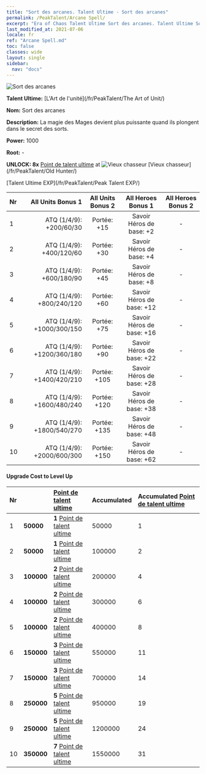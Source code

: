 ```yaml
---
title: "Sort des arcanes. Talent Ultime - Sort des arcanes"
permalink: /PeakTalent/Arcane Spell/
excerpt: "Era of Chaos Talent Ultime Sort des arcanes. Talent Ultime Sort des arcanes. Sort des arcanes"
last_modified_at: 2021-07-06
locale: fr
ref: "Arcane Spell.md"
toc: false
classes: wide
layout: single
sidebar:
  nav: "docs"
---
```


  ![Sort des arcanes](/images/pt/talent_2011.png)

  **Talent Ultime:** [L'Art de l'unité](/fr/PeakTalent/The Art of Unit/)

  **Nom:** Sort des arcanes

  **Description:** La magie des Mages devient plus puissante quand ils plongent dans le secret des sorts.

  **Power:** 1000

  **Root:** -

  **UNLOCK: 8x** [Point de talent ultime](/ItemsFR/con_934/) at ![Vieux chasseur](/images/pt/talent_2010.png) [Vieux chasseur](/fr/PeakTalent/Old Hunter/)

  [Talent Ultime EXP](/fr/PeakTalent/Peak Talent EXP/)

  | Nr | All Units Bonus 1 | All Units Bonus 2 | All Heroes Bonus 1 | All Heroes Bonus 2 |
  |:---|--------------:|:-------------:|:-------------:|:-------------:|
  | 1 | ATQ (1/4/9): +200/60/30 | Portée: +15 | Savoir Héros de base: +2 | - |
  | 2 | ATQ (1/4/9): +400/120/60 | Portée: +30 | Savoir Héros de base: +4 | - |
  | 3 | ATQ (1/4/9): +600/180/90 | Portée: +45 | Savoir Héros de base: +8 | - |
  | 4 | ATQ (1/4/9): +800/240/120 | Portée: +60 | Savoir Héros de base: +12 | - |
  | 5 | ATQ (1/4/9): +1000/300/150 | Portée: +75 | Savoir Héros de base: +16 | - |
  | 6 | ATQ (1/4/9): +1200/360/180 | Portée: +90 | Savoir Héros de base: +22 | - |
  | 7 | ATQ (1/4/9): +1400/420/210 | Portée: +105 | Savoir Héros de base: +28 | - |
  | 8 | ATQ (1/4/9): +1600/480/240 | Portée: +120 | Savoir Héros de base: +38 | - |
  | 9 | ATQ (1/4/9): +1800/540/270 | Portée: +135 | Savoir Héros de base: +48 | - |
  | 10 | ATQ (1/4/9): +2000/600/300 | Portée: +150 | Savoir Héros de base: +62 | - |


#### Upgrade Cost to Level Up

  | Nr | <i class="fas fa-coins"/> | [Point de talent ultime](/ItemsFR/con_934/) | Accumulated <i class="fas fa-coins"/> | Accumulated [Point de talent ultime](/ItemsFR/con_934/) |
  |:---|:--------------|:-------------|:-------------|:-------------|
  | 1 | **50000** | **1** [Point de talent ultime](/ItemsFR/con_934/) | 50000 | 1 |
  | 2 | **50000** | **1** [Point de talent ultime](/ItemsFR/con_934/) | 100000 | 2 |
  | 3 | **100000** | **2** [Point de talent ultime](/ItemsFR/con_934/) | 200000 | 4 |
  | 4 | **100000** | **2** [Point de talent ultime](/ItemsFR/con_934/) | 300000 | 6 |
  | 5 | **100000** | **2** [Point de talent ultime](/ItemsFR/con_934/) | 400000 | 8 |
  | 6 | **150000** | **3** [Point de talent ultime](/ItemsFR/con_934/) | 550000 | 11 |
  | 7 | **150000** | **3** [Point de talent ultime](/ItemsFR/con_934/) | 700000 | 14 |
  | 8 | **250000** | **5** [Point de talent ultime](/ItemsFR/con_934/) | 950000 | 19 |
  | 9 | **250000** | **5** [Point de talent ultime](/ItemsFR/con_934/) | 1200000 | 24 |
  | 10 | **350000** | **7** [Point de talent ultime](/ItemsFR/con_934/) | 1550000 | 31 |
